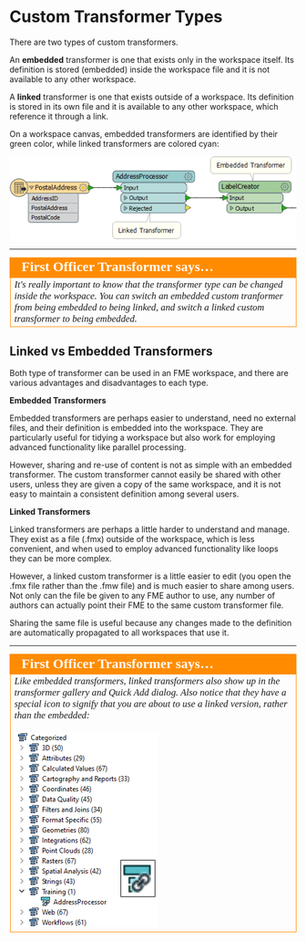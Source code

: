 # Custom Transformer Types

There are two types of custom transformers.

An **embedded** transformer is one that exists only in the workspace itself. Its definition is stored (embedded) inside the workspace file and it is not available to any other workspace.

A **linked** transformer is one that exists outside of a workspace. Its definition is stored in its own file and it is available to any other workspace, which reference it through a link.

On a workspace canvas, embedded transformers are identified by their green color, while linked transformers are colored cyan:

![](./Images/Img5.033.CustomTransformerTypes.png)

---

<table style="border-spacing: 0px">
<tr>
<td style="vertical-align:middle;background-color:darkorange;border: 2px solid darkorange">
<i class="fa fa-quote-left fa-lg fa-pull-left fa-fw" style="color:white;padding-right: 12px;vertical-align:text-top"></i>
<span style="color:white;font-size:x-large;font-weight: bold;font-family:serif">First Officer Transformer says…</span>
</td>
</tr>

<tr>
<td style="border: 1px solid darkorange">
<span style="font-family:serif; font-style:italic; font-size:larger">
It's really important to know that the transformer type can be changed inside the workspace. You can switch an embedded custom tranformer from being embedded to being linked, and switch a linked custom transformer to being embedded.
</span>
</td>
</tr>
</table>


## Linked vs Embedded Transformers ##

Both type of transformer can be used in an FME workspace, and there are various advantages and disadvantages to each type.

**Embedded Transformers**

Embedded transformers are perhaps easier to understand, need no external files, and their definition is embedded into the workspace. They are particularly useful for tidying a workspace but also work for employing advanced functionality like parallel processing.

However, sharing and re-use of content is not as simple with an embedded transformer. The custom transformer cannot easily be shared with other users, unless they are given a copy of the same workspace, and it is not easy to maintain a consistent definition among several users.


**Linked Transformers**

Linked transformers are perhaps a little harder to understand and manage. They exist as a file (.fmx) outside of the workspace, which is less convenient, and when used to employ advanced functionality like loops they can be more complex. 

However, a linked custom transformer is a little easier to edit (you open the .fmx file rather than the .fmw file) and is much easier to share among users. Not only can the file be given to any FME author to use, any number of authors can actually point their FME to the same custom transformer file. 

Sharing the same file is useful because any changes made to the definition are automatically propagated to all workspaces that use it.

---

<table style="border-spacing: 0px">
<tr>
<td style="vertical-align:middle;background-color:darkorange;border: 2px solid darkorange">
<i class="fa fa-quote-left fa-lg fa-pull-left fa-fw" style="color:white;padding-right: 12px;vertical-align:text-top"></i>
<span style="color:white;font-size:x-large;font-weight: bold;font-family:serif">First Officer Transformer says…</span>
</td>
</tr>

<tr>
<td style="border: 1px solid darkorange">
<span style="font-family:serif; font-style:italic; font-size:larger">
Like embedded transformers, linked transformers also show up in the transformer gallery and Quick Add dialog. Also notice that they have a special icon to signify that you are about to use a linked version, rather than the embedded:
<br><br><img src="./Images/Img5.034.CustomTransformerLinkedIcon.png">
</span>
</td>
</tr>
</table>